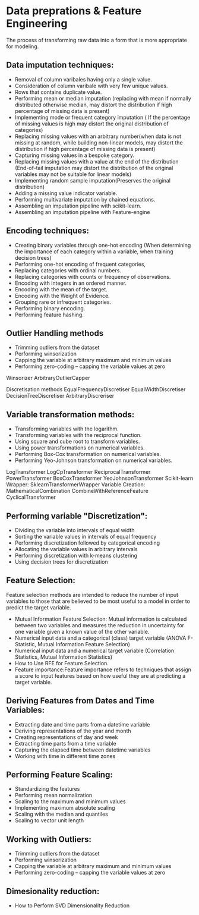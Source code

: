 # Data preprations & Feature Engineering
The process of transforming raw data into a form that is more appropriate for modeling.

## Data imputation techniques:
* Removal of column varibales having only a single value.
* Consideration of column varibale with very few unique values.
* Rows that contains duplicate value.
* Performing mean or median imputation (replacing with mean  if normally distributed otherwise median,  may distort the distribution if high percentage of missing data is present)
* Implementing mode or frequent category imputation ( If the percentage of missing values is high may distort the original distribution of categories) 
* Replacing missing values with an arbitrary number(when data is not missing at random, while building non-linear models, may distort the distribution if high percentage of missing data is present)
* Capturing missing values in a bespoke category.
* Replacing missing values with a value at the end of the distribution (End-of-tail imputation may distort the distribution of the original
variables may not be suitable for linear models)
* Implementing random sample imputation(Preserves the original distribution)
* Adding a missing value indicator variable.
* Performing multivariate imputation by chained equations.
* Assembling an imputation pipeline with scikit-learn.
* Assembling an imputation pipeline with Feature-engine

## Encoding techniques:
* Creating binary variables through one-hot encoding (When determining the importance of each category within a variable, when training decision trees)
* Performing one-hot encoding of frequent categories,
* Replacing categories with ordinal numbers.
* Replacing categories with counts or frequency of observations.
* Encoding with integers in an ordered manner.
* Encoding with the mean of the target.
* Encoding with the Weight of Evidence.
* Grouping rare or infrequent categories.
* Performing binary encoding.
* Performing feature hashing.
## Outlier Handling methods
* Trimming outliers from the dataset
* Performing winsorization
* Capping the variable at arbitrary maximum and minimum values
* Performing zero-coding – capping the variable values at zero


Winsorizer
ArbitraryOutlierCapper

Discretisation methods
EqualFrequencyDiscretiser
EqualWidthDiscretiser
DecisionTreeDiscretiser
ArbitraryDiscreriser

## Variable transformation methods:
* Transforming variables with the logarithm.
* Transforming variables with the reciprocal function.
* Using square and cube root to transform variables.
* Using power transformations on numerical variables.
* Performing Box-Cox transformation on numerical variables.
* Performing Yeo-Johnson transformation on numerical variables.




LogTransformer
LogCpTransformer
ReciprocalTransformer
PowerTransformer
BoxCoxTransformer
YeoJohnsonTransformer
Scikit-learn Wrapper:
SklearnTransformerWrapper
Variable Creation:
MathematicalCombination
CombineWithReferenceFeature
CyclicalTransformer


## Performing variable "Discretization":
* Dividing the variable into intervals of equal width
* Sorting the variable values in intervals of equal frequency
* Performing discretization followed by categorical encoding
* Allocating the variable values in arbitrary intervals
* Performing discretization with k-means clustering
* Using decision trees for discretization

## Feature Selection: 
Feature selection methods are intended to reduce the number of input variables to those that are believed to be most useful to a model in order to predict the target variable.

* Mutual Information Feature Selection: Mutual information is calculated between two variables and measures the reduction in uncertainty for one variable given a known value of the other variable.
* Numerical input data and a categorical (class) target variable (ANOVA F-Statistic, Mutual Information Feature Selection)
* Numerical input data and a numerical target variable (Correlation Statistics, Mutual Information Statistics)
* How to Use RFE for Feature Selection.
* Feature importance:Feature importance refers to techniques that assign a score to input features based on how useful they are at predicting a target variable.

## Deriving Features from Dates and Time Variables:
* Extracting date and time parts from a datetime variable
* Deriving representations of the year and month
* Creating representations of day and week
* Extracting time parts from a time variable
* Capturing the elapsed time between datetime variables
* Working with time in different time zones

## Performing Feature Scaling:
* Standardizing the features
* Performing mean normalization
* Scaling to the maximum and minimum values
* Implementing maximum absolute scaling
* Scaling with the median and quantiles
* Scaling to vector unit length

## Working with Outliers:
* Trimming outliers from the dataset
* Performing winsorization
* Capping the variable at arbitrary maximum and minimum values
* Performing zero-coding – capping the variable values at zero

## Dimesionality reduction:
* How to Perform SVD Dimensionality Reduction
